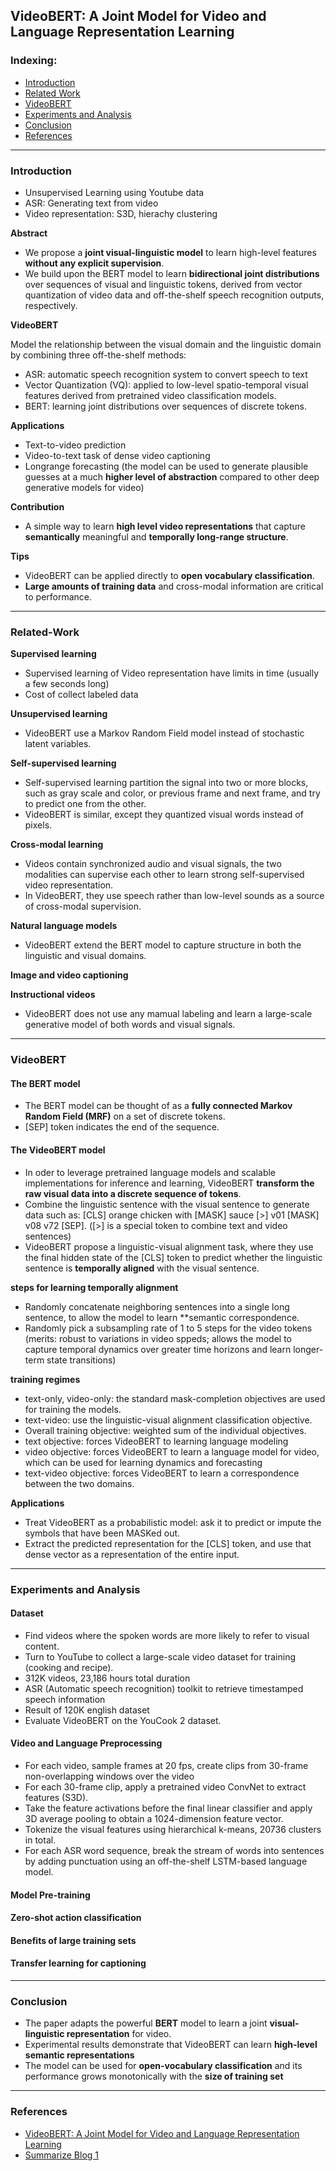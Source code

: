 ## VideoBERT: A Joint Model for Video and Language Representation Learning

### Indexing:
- [Introduction](#Introduction)
- [Related Work](#Related-Work)
- [VideoBERT](#VideoBERT)
- [Experiments and Analysis](#Experiments-and-Analysis)
- [Conclusion](#Conclusion)
- [References](#References)

---
### Introduction
- Unsupervised Learning using Youtube data
- ASR: Generating text from video
- Video representation: S3D, hierachy clustering

**Abstract**
- We propose a **joint visual-linguistic model** to learn high-level features **without any explicit supervision**.
- We build upon the BERT model to learn **bidirectional joint distributions** over sequences of visual and linguistic tokens, derived from vector quantization of video data and off-the-shelf speech recognition outputs, respectively.

**VideoBERT**

Model the relationship between the visual domain and the linguistic domain by combining three off-the-shelf methods:
- ASR: automatic speech recognition system to convert speech to text
- Vector Quantization (VQ): applied to low-level spatio-temporal visual features derived from pretrained video classification models.
- BERT: learning joint distributions over sequences of discrete tokens.

**Applications**
- Text-to-video prediction
- Video-to-text task of dense video captioning
- Longrange forecasting (the model can be used to generate plausible guesses at a much **higher level of abstraction** compared to other deep generative models for video)

**Contribution**
- A simple way to learn **high level video representations** that capture **semantically** meaningful and **temporally long-range structure**.

**Tips**
- VideoBERT can be applied directly to **open vocabulary classification**.
- **Large amounts of training data** and cross-modal information are critical to performance.

---
### Related-Work
**Supervised learning**
- Supervised learning of Video representation have limits in time (usually a few seconds long)
- Cost of collect labeled data

**Unsupervised learning**
- VideoBERT use a Markov Random Field model instead of stochastic latent variables.

**Self-supervised learning**
- Self-supervised learning partition the signal into two or more blocks, such as gray scale and color, or previous frame and next frame, and try to predict one from the other.
- VideoBERT is similar, except they quantized visual words instead of pixels.

**Cross-modal learning**
- Videos contain synchronized audio and visual signals, the two modalities can supervise each other to learn strong self-supervised video representation.
- In VideoBERT, they use speech rather than low-level sounds as a source of cross-modal supervision.

**Natural language models**
- VideoBERT extend the BERT model to capture structure in both the linguistic and visual domains.

**Image and video captioning**

**Instructional videos**
- VideoBERT does not use any mamual labeling and learn a large-scale generative model of both words and visual signals.

---
### VideoBERT
#### The BERT model
- The BERT model can be thought of as a **fully connected Markov Random Field (MRF)** on a set of discrete tokens.
- [SEP] token indicates the end of the sequence.

#### The VideoBERT model
- In oder to leverage pretrained language models and scalable implementations for inference and learning, VideoBERT **transform the raw visual data into a discrete sequence of tokens**.
- Combine the linguistic sentence with the visual sentence to generate data such as: [CLS] orange chicken with [MASK] sauce [>] v01 [MASK] v08 v72 [SEP]. ([>] is a special token to combine text and video sentences)
- VideoBERT propose a linguistic-visual alignment task, where they use the final hidden state of the [CLS] token to predict whether the linguistic sentence is **temporally aligned** with the visual sentence.

**steps for learning temporally alignment**
- Randomly concatenate neighboring sentences into a single long sentence, to allow the model to learn **semantic correspondence.
- Randomly pick a subsampling rate of 1 to 5 steps for the video tokens (merits: robust to variations in video sppeds; allows the model to capture temporal dynamics over greater time horizons and learn longer-term state transitions)

**training regimes**
- text-only, video-only: the standard mask-completion objectives are used for training the models.
- text-video: use the linguistic-visual alignment classification objective.
- Overall training objective: weighted sum of the individual objectives.
- text objective: forces VideoBERT to learning language modeling
- video objective: forces VideoBERT to learn a language model for video, which can be used for learning dynamics and forecasting
- text-video objective: forces VideoBERT to learn a correspondence between the two domains.

**Applications**
- Treat VideoBERT as a probabilistic model: ask it to predict or impute the symbols that have been MASKed out.
- Extract the predicted representation for the [CLS] token, and use that dense vector as a representation of the entire input.

---
### Experiments and Analysis
#### Dataset
- Find videos where the spoken words are more likely to refer to visual content.
- Turn to YouTube to collect a large-scale video dataset for training (cooking and recipe).
- 312K videos, 23,186 hours total duration
- ASR (Automatic speech recognition) toolkit to retrieve timestamped speech information
- Result of 120K english dataset
- Evaluate VideoBERT on the YouCook 2 dataset.

#### Video and Language Preprocessing
- For each video, sample frames at 20 fps, create clips from 30-frame non-overlapping windows over the video
- For each 30-frame clip, apply a pretrained video ConvNet to extract features (S3D).
- Take the feature activations before the final linear classifier and apply 3D average pooling to obtain a 1024-dimension feature vector.
- Tokenize the visual features using hierarchical k-means, 20736 clusters in total.
- For each ASR word sequence, break the stream of words into sentences by adding punctuation using an off-the-shelf LSTM-based language model.

#### Model Pre-training


#### Zero-shot action classification


#### Benefits of large training sets


#### Transfer learning for captioning



---
### Conclusion
- The paper adapts the powerful **BERT** model to learn a joint **visual-linguistic representation** for video.
- Experimental results demonstrate that VideoBERT can learn **high-level semantic representations**
- The model can be used for **open-vocabulary classification** and its performance grows monotonically with the **size of training set** 

---
### References
- [VideoBERT: A Joint Model for Video and Language Representation Learning](https://arxiv.org/pdf/1904.01766.pdf)
- [Summarize Blog 1](https://zhuanlan.zhihu.com/p/62642374)
